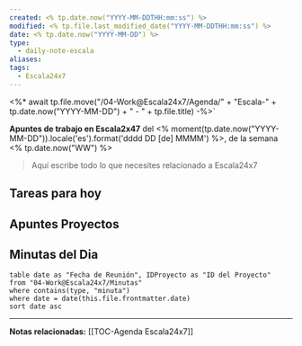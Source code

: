 ```yaml
---
created: <% tp.date.now("YYYY-MM-DDTHH:mm:ss") %>
modified: <% tp.file.last_modified_date("YYYY-MM-DDTHH:mm:ss") %>
date: <% tp.date.now("YYYY-MM-DD") %>
type:
  - daily-note-escala
aliases: 
tags:
  - Escala24x7
---
```

<%* await tp.file.move("/04-Work@Escala24x7/Agenda/" + "Escala-" + tp.date.now("YYYY-MM-DD") + " - " + tp.file.title) -%>`


**Apuntes de trabajo en Escala2x47** del  <% moment(tp.date.now("YYYY-MM-DD")).locale('es').format('dddd DD [de] MMMM') %>, de la semana <% tp.date.now("WW") %> 

> Aquí escribe todo lo que necesites relacionado a Escala24x7

## Tareas para hoy


## Apuntes Proyectos


## Minutas del Dia
 ```dataview
table date as "Fecha de Reunión", IDProyecto as "ID del Proyecto"
from "04-Work@Escala24x7/Minutas"
where contains(type, "minuta")
where date = date(this.file.frontmatter.date)
sort date asc
```

----
**Notas relacionadas:**
[[TOC-Agenda Escala24x7]]

